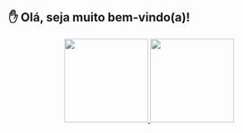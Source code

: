 ## ✋ Olá, seja muito bem-vindo(a)! 

<div align="center">
    <a href="https://github.com/hiagogrades">
        <img height="150em" 
             src="https://github-readme-stats.vercel.app/api?username=hiagogrades&show_icons=true&theme=github_dark">
        <img height="150em" 
             src="https://github-readme-stats.vercel.app/api/top-langs/?username=hiagogrades&langs_count=8&layout=compact&theme=github_dark"/>
</div>

<!--
**hiagogrades/hiagogrades** is a ✨ _special_ ✨ repository because its `README.md` (this file) appears on your GitHub profile.

Here are some ideas to get you started:

- 🔭 I’m currently working on ...
- 🌱 I’m currently learning ...
- 👯 I’m looking to collaborate on ...
- 🤔 I’m looking for help with ...
- 💬 Ask me about ...
- 📫 How to reach me: ...
- 😄 Pronouns: ...
- ⚡ Fun fact: ...
-->
